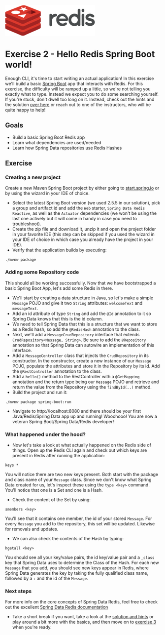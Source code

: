 <img src="../img/redis-logo-full-color-rgb.png" height=100/>

# Exercise 2 - Hello Redis Spring Boot world!
Enough CLI, it's time to start writing an actual application! In this exercise we'll build a basic [Spring Boot](https://spring.io/projects/spring-boot) app that interacts with Redis. For this exercise, the difficulty will be ramped up a little, so we're not telling you exactly what to type. Instead we expect you to do some searching yourself. If you're stuck, don't dwell too long on it. Instead, check out the hints and the solution [over here](exercise-2-solution.md) or reach out to one of the instructors, who will be quite happy to help!

## Goals

* Build a basic Spring Boot Redis app
* Learn what dependencies are used/needed
* Learn how Spring Data repositories use Redis Hashes

## Exercise
### Creating a new project
Create a new Maven Spring Boot project by either going to [start.spring.io](https://start.spring.io) or by using the wizard in your IDE of choice.
* Select the latest Spring Boot version (we used 2.5.5 in our solution), pick a group and artifact id and add the `Web` starter, `Spring Data Redis Reactive`, as well as the `Actuator` dependencies (we won't be using the last one actively but it will come in handy in case you need to troubleshoot).
* Create the zip file and download it, unzip it and open the project folder in your favorite IDE (this step can be skipped if you used the wizard in your IDE of choice in which case you already have the project in your IDE).
* Verify that the application builds by executing:
```
./mvnw package
```
### Adding some Repository code
This should all be working successfully. Now that we have bootstrapped a basic Spring Boot App, let's add some Redis in there.
* We'll start by creating a data structure in Java, so let's make a simple `Message` POJO and give it two `String` attributes: `welcomeText` and `messageText`.
* Add an id attribute of type `String` and add the `@Id` annotation to it so Spring Data knows that this is the id column.
* We need to tell Spring Data that this is a structure that we want to store as a Redis hash, so add the `@RedisHash` annotation to the class.
* Next, we'll add a `MessageCrudRepository` interface that extends `CrudRepository<Message, String>`. Be sure to add the `@Repository` annotation so that Spring Data can autowire an implementation of this interface.
* Add a `MessageController` class that injects the `CrudRepository` in its constructor. In the constructor, create a new instance of our `Message` POJO, populate the attributes and store it in the Repository by its id. Add the `@RestController` annotation to the class.
* Add a `hello()` method to the RestController with a `@GetMapping` annotation and the return type being our `Message` POJO and retrieve and return the value from the Repository using the `findById(..)` method.
* Build the project and run it:
```
./mvnw package spring-boot:run
```
* Navigate to http://localhost:8080 and there should be your first Java/Redis/Spring Data app up and running!
Wooohooo! You are now a veteran Spring Boot/Spring Data/Redis developer!
### What happened under the hood?
* Now let's take a look at what actually happened on the Redis side of things. Open up the Redis CLI again and check out which keys are present in Redis after running the application:
```
keys *
```
You will notice there are two new keys present. Both start with the package and class name of your `Message` class. Since we don't know what Spring Data created for us, let's inspect these using the `type <key>` command. You'll notice that one is a Set and one is a Hash.
* Check the content of the Set by using:
```
smembers <key>
```
You'll see that it contains one member, the id of your stored `Message`. For every `Message` you add to the repository, this set will be updated. Likewise for removals and updates.
* We can also check the contents of the Hash by typing:
```
hgetall <key>
```
You should see all your key/value pairs, the id key/value pair and a `_class` key that Spring Data uses to determine the Class of the Hash. For each new `Message` that you add, you should see new keys appear in Redis, where Spring Data generates the key by taking the fully qualified class name, followed by a `:` and the id of the `Message`.

### Next steps
For more info on the core concepts of Spring Data Redis, feel free to check out the excellent [Spring Data Redis documentation](https://spring.io/projects/spring-data-redis)


* Take a short break if you want, take a look at the [solution and hints](exercise-2-solution.md) or play around a bit more with the basics, and then move on to [exercise 3](exercise-3-start.md) when you're ready.